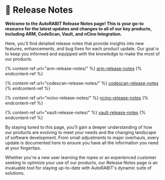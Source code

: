# 🔁 Release Notes

**Welcome to the AutoRABIT Release Notes page! This is your go-to resource for the latest updates and changes to all of our key products, including ARM, CodeScan, Vault, and nCino Integration.**

Here, you'll find detailed release notes that provide insights into new features, enhancements, and bug fixes for each product update. Our goal is to keep you informed and equipped with the knowledge to make the most of our products.

{% content-ref url="arm-release-notes/" %}
[arm-release-notes](arm-release-notes/)
{% endcontent-ref %}

{% content-ref url="codescan-release-notes/" %}
[codescan-release-notes](codescan-release-notes/)
{% endcontent-ref %}

{% content-ref url="ncino-release-notes/" %}
[ncino-release-notes](ncino-release-notes/)
{% endcontent-ref %}

{% content-ref url="vault-release-notes/" %}
[vault-release-notes](vault-release-notes/)
{% endcontent-ref %}

By staying tuned to this page, you'll gain a deeper understanding of how our products are evolving to meet your needs and the changing landscape of software development. From small adjustments to major overhauls, every update is documented here to ensure you have all the information you need at your fingertips.

Whether you're a new user learning the ropes or an experienced customer seeking to optimize your use of our products, our Release Notes page is an invaluable tool for staying up-to-date with AutoRABIT's dynamic suite of solutions.
